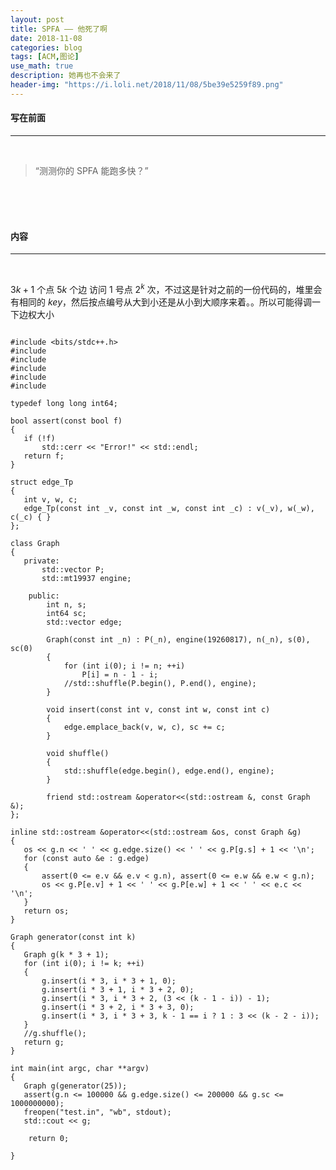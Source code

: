 ```yaml
---
layout: post
title: SPFA —— 他死了啊
date: 2018-11-08
categories: blog
tags: [ACM,图论]
use_math: true	
description: 她再也不会来了
header-img: "https://i.loli.net/2018/11/08/5be39e5259f89.png"
---
```


#### 写在前面

---

<br>

> “测测你的 SPFA 能跑多快？” 

<br><br><br>

#### 内容

---

<br>

$3k + 1$ 个点 $5k$ 个边 访问 $1$ 号点 $2^k$ 次，不过这是针对之前的一份代码的，堆里会有相同的 $key$，然后按点编号从大到小还是从小到大顺序来着。。所以可能得调一下边权大小

<pre><code>
#include &lt;bits/stdc++.h&gt;
#include <cstdio>
#include <iostream>
#include <vector>
#include <algorithm>
#include <random>

typedef long long int64;

bool assert(const bool f)
{
​	if (!f)
​		std::cerr << "Error!" << std::endl;
​	return f;
}

struct edge_Tp
{
​	int v, w, c;
​	edge_Tp(const int _v, const int _w, const int _c) : v(_v), w(_w), c(_c) { }
};

class Graph
{
​	private:
​		std::vector<int> P;
​		std::mt19937 engine;
​		
	public:
		int n, s;
		int64 sc;
		std::vector<edge_Tp> edge;
		
		Graph(const int _n) : P(_n), engine(19260817), n(_n), s(0), sc(0)
		{
			for (int i(0); i != n; ++i)
				P[i] = n - 1 - i;
			//std::shuffle(P.begin(), P.end(), engine);
		}
		
		void insert(const int v, const int w, const int c)
		{
			edge.emplace_back(v, w, c), sc += c;
		}
		
		void shuffle()
		{
			std::shuffle(edge.begin(), edge.end(), engine);
		}
		
		friend std::ostream &operator<<(std::ostream &, const Graph &);
};

inline std::ostream &operator<<(std::ostream &os, const Graph &g)
{
​	os << g.n << ' ' << g.edge.size() << ' ' << g.P[g.s] + 1 << '\n';
​	for (const auto &e : g.edge)
​	{
​		assert(0 <= e.v && e.v < g.n), assert(0 <= e.w && e.w < g.n);
​		os << g.P[e.v] + 1 << ' ' << g.P[e.w] + 1 << ' ' << e.c << '\n';
​	}
​	return os;
}

Graph generator(const int k)
{
​	Graph g(k * 3 + 1);
​	for (int i(0); i != k; ++i)
​	{
​		g.insert(i * 3, i * 3 + 1, 0);
​		g.insert(i * 3 + 1, i * 3 + 2, 0);
​		g.insert(i * 3, i * 3 + 2, (3 << (k - 1 - i)) - 1);
​		g.insert(i * 3 + 2, i * 3 + 3, 0);
​		g.insert(i * 3, i * 3 + 3, k - 1 == i ? 1 : 3 << (k - 2 - i));
​	}
​	//g.shuffle();
​	return g;
}

int main(int argc, char **argv)
{
​	Graph g(generator(25));
​	assert(g.n <= 100000 && g.edge.size() <= 200000 && g.sc <= 1000000000);
​	freopen("test.in", "wb", stdout);
​	std::cout << g;
​	
	return 0;

}
